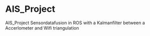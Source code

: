 # AIS_Project
AIS_Project Sensordatafusion in ROS with a Kalmanfilter between a Accerlometer and Wifi triangulation
